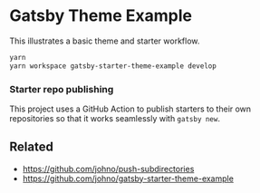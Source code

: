 # Gatsby Theme Example

This illustrates a basic theme and starter workflow.

```sh
yarn
yarn workspace gatsby-starter-theme-example develop
```

### Starter repo publishing

This project uses a GitHub Action to publish starters to their own
repositories so that it works seamlessly with `gatsby new`.

## Related

- https://github.com/johno/push-subdirectories
- https://github.com/johno/gatsby-starter-theme-example
